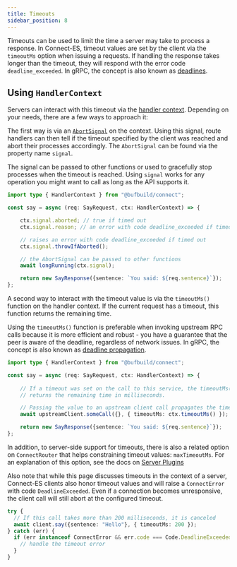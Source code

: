 ```yaml
---
title: Timeouts
sidebar_position: 8
---
```


Timeouts can be used to limit the time a server may take to process a response.
In Connect-ES, timeout values are set by the client via the `timeoutMs` option 
when issuing a requests. If handling the response takes longer than the timeout, 
they will respond with the error code `deadline_exceeded`. In gRPC, the concept 
is also known as [deadlines](https://grpc.io/docs/guides/deadlines/).

## Using `HandlerContext`

Servers can interact with this timeout via the [handler context](https://connectrpc.com/docs/node/implementing-services#context).
Depending on your needs, there are a few ways to approach it:

The first way is via an [`AbortSignal`](https://developer.mozilla.org/en-US/docs/Web/API/AbortSignal) 
on the context. Using this signal, route handlers can then tell if the timeout specified 
by the client was reached and abort their processes accordingly. The `AbortSignal` can be found
via the property name `signal`.

The signal can be passed to other functions or used to gracefully stop processes when the timeout is reached.
Using `signal` works for any operation you might want to call as long as the API supports it. 

```ts
import type { HandlerContext } from "@bufbuild/connect";

const say = async (req: SayRequest, ctx: HandlerContext) => {

    ctx.signal.aborted; // true if timed out
    ctx.signal.reason; // an error with code deadline_exceeded if timed out

    // raises an error with code deadline_exceeded if timed out
    ctx.signal.throwIfAborted();

    // the AbortSignal can be passed to other functions
    await longRunning(ctx.signal);

    return new SayResponse({sentence: `You said: ${req.sentence}`});
};
```

A second way to interact with the timeout value is via the `timeoutMs()` function 
on the handler context. If the current request has a timeout, this function 
returns the remaining time.

Using the `timeoutMs()` function is preferable when invoking upstream RPC calls 
because it is more efficient and robust - you have a guarantee that the peer is 
aware of the deadline, regardless of network issues. In gRPC, the concept is also
known as [deadline propagation](https://grpc.io/docs/guides/deadlines/#deadline-propagation).

```ts
import type { HandlerContext } from "@bufbuild/connect";

const say = async (req: SayRequest, ctx: HandlerContext) => {
  
    // If a timeout was set on the call to this service, the timeoutMs() method 
    // returns the remaining time in milliseconds. 

    // Passing the value to an upstream client call propagates the timeout.
    await upstreamClient.someCall({}, { timeoutMs: ctx.timeoutMs() });

    return new SayResponse({sentence: `You said: ${req.sentence}`});
};
```

In addition, to server-side support for timeouts, there is also a related option on `ConnectRouter`
that helps constraining timeout values: `maxTimeoutMs`. For an explanation of this option,
see the docs on [Server Plugins](server-plugins#common-options)

Also note that while this page discusses timeouts in the context of a server, Connect-ES clients also
honor timeout values and will raise a `ConnectError` with code `DeadlineExceeded`. Even if a connection 
becomes unresponsive, the client call will still abort at the configured timeout.

```ts
try {
  // If this call takes more than 200 milliseconds, it is canceled
  await client.say({sentence: "Hello"}, { timeoutMs: 200 });
} catch (err) {
  if (err instanceof ConnectError && err.code === Code.DeadlineExceeded) {
    // handle the timeout error
  }
}
```
